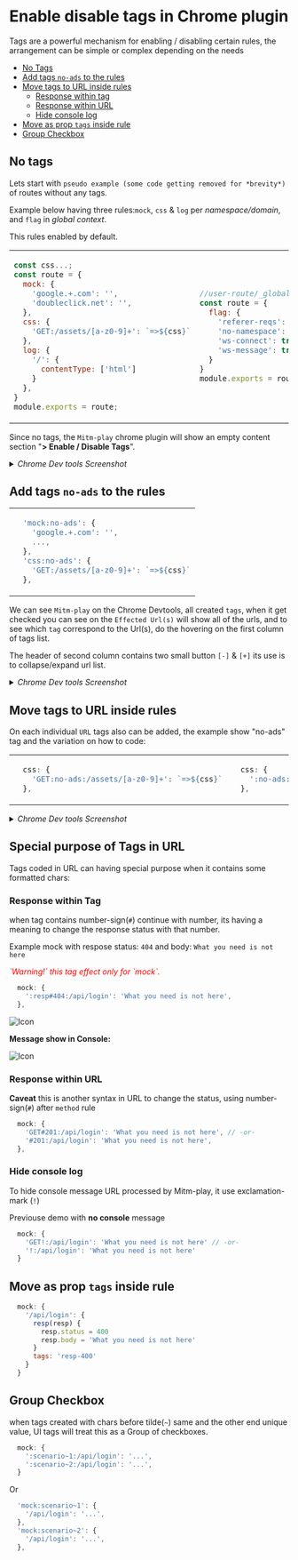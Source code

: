 # Enable disable tags in Chrome plugin

Tags are a powerful mechanism for enabling / disabling certain rules,
the arrangement can be simple or complex depending on the needs

* [No Tags](#no-tags)
* [Add tags `no-ads` to the rules](#add-tags-no-ads-to-the-rules)
* [Move tags to URL inside rules](#move-tags-to-url-inside-rules)
  * [Response within tag](#response-within-tag)
  * [Response within URL](#response-within-url)
  * [Hide console log](#hide-console-log)
* [Move as prop `tags` inside rule](#move-as-prop-tags-inside-rule)
* [Group Checkbox](#group-checkbox)

## No tags

Lets start with `pseudo example (some code getting removed for *brevity*)` of routes without any tags.

Example below having three rules:`mock`, `css` & `log` per _namespace/domain_, and `flag` in _global context_.

This rules enabled by default.

<table>
<tr><td>

```js
const css...;
const route = {
  mock: {
    'google.+.com': '',
    'doubleclick.net': '',
  },
  css: { 
    'GET:/assets/[a-z0-9]+': `=>${css}`
  },
  log: {
    '/': {
      contentType: ['html']
    }
  },
}
module.exports = route;
```

</td><td>

```js
//user-route/_global_/index.js
const route = {
  flag: {
    'referer-reqs': false,
    'no-namespace': false,
    'ws-connect': true,
    'ws-message': true,
  }
}
module.exports = route;
```

</td></tr>
</table>

Since no tags, the `Mitm-play` chrome plugin will show an empty content section "**> Enable / Disable Tags**".

<details><summary><i>Chrome Dev tools Screenshot</i></summary>

![Icon](./tags/01.no-tags.png 'url-match:att width=520px')

</details>

## Add tags `no-ads` to the rules

<table>
<tr><td>

```js
  'mock:no-ads': {
    'google.+.com': '',
    ...,
  },
  'css:no-ads': { 
    'GET:/assets/[a-z0-9]+': `=>${css}`
  },
```

</td></tr>
</table>

We can see `Mitm-play` on the Chrome Devtools, all created `tags`, when it get checked you can see on the `Effected Url(s)` will show all of the urls, and to see which `tag` correspond to the Url(s), do the hovering on the first column of tags list.

The header of second column contains two small button `[-]` & `[+]` its use is to collapse/expand url list. 

<details><summary><i>Chrome Dev tools Screenshot</i></summary>

`Tags in all rules are checked.`

![Icon](./tags/02.no-ads-all-checked.png '02.no-ads-all-checked:att width=520px')

`Tag in css rule is checked.`

![Icon](./tags/02.no-ads-css-checked.png '02.no-ads-css-checked:att width=520px')

`Expand related URL under each tags` by clicking `[+]`.

![Icon](./tags/02.no-ads-css-expanded.png '02.no-ads-css-expanded:att width=520px')

</details>

## Move tags to URL inside rules
On each individual `URL` tags also can be added, the example show "no-ads" tag and the variation on how to code:  
<table>
<tr><td>

```js
  css: { 
    'GET:no-ads:/assets/[a-z0-9]+': `=>${css}`
  },
```
</td><td>

```js
  css: { 
    ':no-ads:/assets/[a-z0-9]+': `=>${css}`
  },
```
</td></tr>
</table>


<details><summary><i>Chrome Dev tools Screenshot</i></summary>

`Move cursor to the first column` to `hilight` which __URL effected__

![Icon](./tags/03.no-ads-tag-in-url.png '03.no-ads-tag-in-url:att width=530px')

</details>

## Special purpose of Tags in URL 
Tags coded in URL can having special purpose when it contains some formatted chars:

### __Response within Tag__
when tag contains number-sign(`#`) continue with number, its having a meaning to change the response status with that number.

Example mock with respose status: `404` and body: `What you need is not here`

<span style="color: red; font-style: italic;">
`Warning!` this tag effect only for `mock`.
</span>

```js
  mock: { 
    ':resp#404:/api/login': 'What you need is not here',
  },
```

![Icon](./tags/04.mock-with-404-1.png '04.mock-with-404:att width=530px')

__Message show in Console:__

![Icon](./tags/04.mock-with-404-2.png '04.mock-with-404:att width=530px')

### __Response within URL__
**Caveat** this is another syntax in URL to change the status, using number-sign(`#`) after `method` rule
```js
  mock: { 
    'GET#201:/api/login': 'What you need is not here', // -or-
    '#201:/api/login': 'What you need is not here',
  },
```

### __Hide console log__
To hide console message URL processed by Mitm-play, it use exclamation-mark (`!`) 

Previouse demo with __no console__ message
```js
  mock: {
    'GET!:/api/login': 'What you need is not here' // -or-
    '!:/api/login': 'What you need is not here'
  }
```
## Move as prop `tags` inside rule

```js
  mock: {
    '/api/login': {
      resp(resp) {
        resp.status = 400
        resp.body = 'What you need is not here'
      }
      tags: 'resp-400'
    }
  }
```

## Group Checkbox
when tags created with chars before tilde(`~`) same and the other end unique value, UI tags will treat this as a Group of checkboxes.
```js
  mock: {
    ':scenario~1:/api/login': '...', 
    ':scenario~2:/api/login': '...', 
  }
```
Or
```js
  'mock:scenario~1': {
    '/api/login': '...',
  },
  'mock:scenario~2': {
    '/api/login': '...',
  },
```